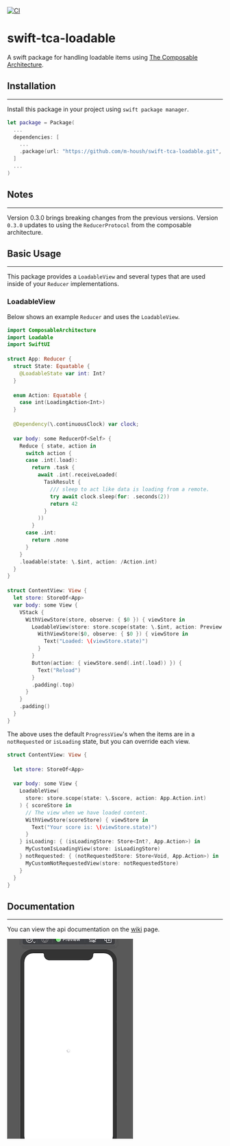 [![CI](https://github.com/m-housh/swift-tca-loadable/actions/workflows/ci.yml/badge.svg)](https://github.com/m-housh/swift-tca-loadable/actions/workflows/ci.yml)

# swift-tca-loadable

A swift package for handling loadable items using [The Composable Architecture](https://github.com/pointfreeco/swift-composable-architecture).

## Installation
-------------------
Install this package in your project using `swift package manager`.

```swift
let package = Package(
  ...
  dependencies: [
    ...
    .package(url: "https://github.com/m-housh/swift-tca-loadable.git", from: "0.2.0")
  ]
  ...
)

```

## Notes
----------

Version 0.3.0 brings breaking changes from the previous versions. Version `0.3.0` updates to using the
`ReducerProtocol` from the composable architecture.
 
## Basic Usage
----------------

This package provides a `LoadableView` and several types that are used inside of your `Reducer`
implementations.
 
### LoadableView

 Below shows an example `Reducer` and uses the `LoadableView`.

```swift
import ComposableArchitecture
import Loadable
import SwiftUI
 
struct App: Reducer {
  struct State: Equatable {
    @LoadableState var int: Int?
  }

  enum Action: Equatable {
    case int(LoadingAction<Int>)
  }

  @Dependency(\.continuousClock) var clock;
  
  var body: some ReducerOf<Self> {
    Reduce { state, action in
      switch action {
      case .int(.load):
        return .task {
          await .int(.receiveLoaded(
            TaskResult {
              /// sleep to act like data is loading from a remote.
              try await clock.sleep(for: .seconds(2))
              return 42
            }
          ))
        }
      case .int:
        return .none
      }
    }
    .loadable(state: \.$int, action: /Action.int)
  }
}

struct ContentView: View {
  let store: StoreOf<App>
  var body: some View {
    VStack {
      WithViewStore(store, observe: { $0 }) { viewStore in
        LoadableView(store: store.scope(state: \.$int, action: Preview.Action.int)) {
          WithViewStore($0, observe: { $0 }) { viewStore in
            Text("Loaded: \(viewStore.state)")
          }
        }
        Button(action: { viewStore.send(.int(.load)) }) {
          Text("Reload")
        }
        .padding(.top)
      }
    }
    .padding()
  }
}
```

The above uses the default `ProgressView`'s when the items are in a `notRequested` or
`isLoading` state, but you can override each view.

```swift
struct ContentView: View {

  let store: StoreOf<App>
    
  var body: some View {
    LoadableView(
      store: store.scope(state: \.$score, action: App.Action.int)
    ) { scoreStore in
      // The view when we have loaded content.
      WithViewStore(scoreStore) { viewStore in
        Text("Your score is: \(viewStore.state)")
      }
    } isLoading: { (isLoadingStore: Store<Int?, App.Action>) in 
      MyCustomIsLoadingView(store: isLoadingStore)
    } notRequested: { (notRequestedStore: Store<Void, App.Action>) in 
      MyCustomNotRequestedView(store: notRequestedStore)
    }
  }
}
```
 
## Documentation
---------------------

You can view the api documentation on the [wiki](https://github.com/m-housh/swift-tca-loadable/wiki) page.

![Example Screenshot](https://github.com/m-housh/TCALoadable/blob/main/TCALoadable_Example.gif)
